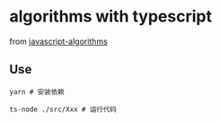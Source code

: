 # algorithms with typescript

from [javascript-algorithms](https://github.com/trekhleb/javascript-algorithms)

## Use

```shell
yarn # 安装依赖

ts-node ./src/Xxx # 运行代码
```
